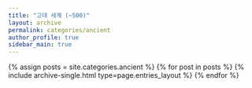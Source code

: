 ```yaml
---
title: "고대 세계 (~500)"
layout: archive
permalink: categories/ancient
author_profile: true
sidebar_main: true
---
```


{% assign posts = site.categories.ancient %}
{% for post in posts %} {% include archive-single.html type=page.entries_layout %} {% endfor %}